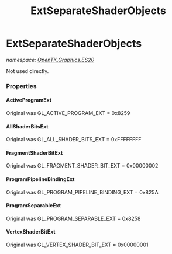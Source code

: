 ﻿---
title: ExtSeparateShaderObjects
---

# ExtSeparateShaderObjects
_namespace: [OpenTK.Graphics.ES20](N-OpenTK.Graphics.ES20.html)_

Not used directly.



### Properties

#### ActiveProgramExt
Original was GL_ACTIVE_PROGRAM_EXT = 0x8259
#### AllShaderBitsExt
Original was GL_ALL_SHADER_BITS_EXT = 0xFFFFFFFF
#### FragmentShaderBitExt
Original was GL_FRAGMENT_SHADER_BIT_EXT = 0x00000002
#### ProgramPipelineBindingExt
Original was GL_PROGRAM_PIPELINE_BINDING_EXT = 0x825A
#### ProgramSeparableExt
Original was GL_PROGRAM_SEPARABLE_EXT = 0x8258
#### VertexShaderBitExt
Original was GL_VERTEX_SHADER_BIT_EXT = 0x00000001

